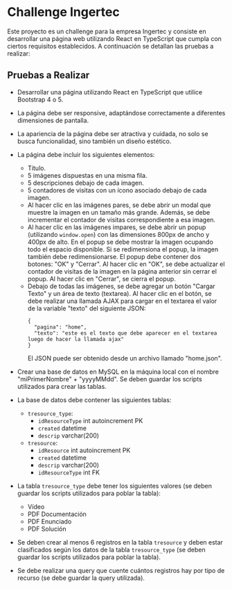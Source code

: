 # Challenge Ingertec

Este proyecto es un challenge para la empresa Ingertec y consiste en desarrollar una página web utilizando React en TypeScript que cumpla con ciertos requisitos establecidos. A continuación se detallan las pruebas a realizar:

## Pruebas a Realizar

- Desarrollar una página utilizando React en TypeScript que utilice Bootstrap 4 o 5.
- La página debe ser responsive, adaptándose correctamente a diferentes dimensiones de pantalla.
- La apariencia de la página debe ser atractiva y cuidada, no solo se busca funcionalidad, sino también un diseño estético.
- La página debe incluir los siguientes elementos:
  - Título.
  - 5 imágenes dispuestas en una misma fila.
  - 5 descripciones debajo de cada imagen.
  - 5 contadores de visitas con un ícono asociado debajo de cada imagen.
  - Al hacer clic en las imágenes pares, se debe abrir un modal que muestre la imagen en un tamaño más grande. Además, se debe incrementar el contador de visitas correspondiente a esa imagen.
  - Al hacer clic en las imágenes impares, se debe abrir un popup (utilizando `window.open`) con las dimensiones 800px de ancho y 400px de alto. En el popup se debe mostrar la imagen ocupando todo el espacio disponible. Si se redimensiona el popup, la imagen también debe redimensionarse. El popup debe contener dos botones: "OK" y "Cerrar". Al hacer clic en "OK", se debe actualizar el contador de visitas de la imagen en la página anterior sin cerrar el popup. Al hacer clic en "Cerrar", se cierra el popup.
  - Debajo de todas las imágenes, se debe agregar un botón "Cargar Texto" y un área de texto (textarea). Al hacer clic en el botón, se debe realizar una llamada AJAX para cargar en el textarea el valor de la variable "texto" del siguiente JSON:
    ```
    {
      "pagina": "home",
      "texto": "este es el texto que debe aparecer en el textarea luego de hacer la llamada ajax"
    }
    ```
    El JSON puede ser obtenido desde un archivo llamado "home.json".

- Crear una base de datos en MySQL en la máquina local con el nombre "miPrimerNombre" + "yyyyMMdd". Se deben guardar los scripts utilizados para crear las tablas.
- La base de datos debe contener las siguientes tablas:
  - `tresource_type`:
    - `idResourceType` int autoincrement PK
    - `created` datetime
    - `descrip` varchar(200)
  - `tresource`:
    - `idResource` int autoincrement PK
    - `created` datetime
    - `descrip` varchar(200)
    - `idResourceType` int FK

- La tabla `tresource_type` debe tener los siguientes valores (se deben guardar los scripts utilizados para poblar la tabla):
  - Vídeo
  - PDF Documentación
  - PDF Enunciado
  - PDF Solución

- Se deben crear al menos 6 registros en la tabla `tresource` y deben estar clasificados según los datos de la tabla `tresource_type` (se deben guardar los scripts utilizados para poblar la tabla).

- Se debe realizar una query que cuente cuántos registros hay por tipo de recurso (se debe guardar la query utilizada).
